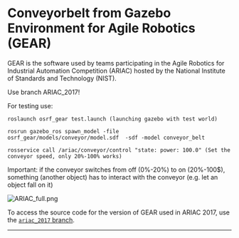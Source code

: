 # Conveyorbelt from Gazebo Environment for Agile Robotics (GEAR)

GEAR is the software used by teams participating in the Agile Robotics for
Industrial Automation Competition (ARIAC) hosted by the National Institute
of Standards and Technology (NIST).

Use branch ARIAC_2017!

For testing use:

    roslaunch osrf_gear test.launch (launching gazebo with test world)

    rosrun gazebo_ros spawn_model -file osrf_gear/models/conveyor/model.sdf  -sdf -model conveyor_belt

    rosservice call /ariac/conveyor/control "state: power: 100.0" (Set the conveyor speed, only 20%-100% works)

Important: if the conveyor switches from off (0%-20%) to on (20%-100$), something (another object) has to interact with the conveyor (e.g. let an object fall on it)


![ARIAC_full.png](https://bitbucket.org/repo/pB4bBb/images/1577073220-ARIAC_full.png)





To access the source code for the version of GEAR used in ARIAC 2017, use the [`ariac_2017` branch](https://bitbucket.org/osrf/ariac/commits/branch/ariac_2017).

---
